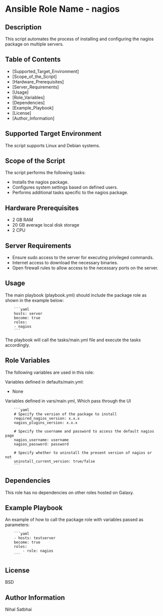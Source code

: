 
# Ansible Role Name - nagios

## Description

This script automates the process of installing and configuring the nagios package on multiple servers.

## Table of Contents

- [Supported_Target_Environment]
- [Scope_of_the_Script]
- [Hardware_Prerequisites]
- [Server_Requirements]
- [Usage]
- [Role_Variables]
- [Dependencies]
- [Example_Playbook]
- [License]
- [Author_Information]

## Supported Target Environment

The script supports Linux and Debian systems.

## Scope of the Script

The script performs the following tasks:

- Installs the nagios package.
- Configures system settings based on defined users.
- Performs additional tasks specific to the nagios package.

## Hardware Prerequisites

- 2 GB RAM
- 20 GB average local disk storage
- 2 CPU

## Server Requirements

- Ensure sudo access to the server for executing privileged commands.
- Internet access to download the necessary binaries.
- Open firewall rules to allow access to the necessary ports on the server.

## Usage

The main playbook (playbook.yml) should include the package role as shown in the example below:

        ```yaml
        hosts: server
        become: true
        roles:
        - nagios
        ```

The playbook will call the tasks/main.yml file and execute the tasks accordingly.

## Role Variables

The following variables are used in this role:

Variables defined in defaults/main.yml:
- None

Variables defined in vars/main.yml, Which pass through the UI

        ```yaml
        # Specify the version of the package to install
        required_nagios_version: x.x.x
        nagios_plugins_version: x.x.x

        # Specify the username and password to access the default nagios page
        nagios_username: username
        nagios_password: password

        # Specify whether to uninstall the present version of nagios or not
        uninstall_current_version: true/false
        ```

## Dependencies

This role has no dependencies on other roles hosted on Galaxy.

## Example Playbook

An example of how to call the package role with variables passed as parameters:

        ```yaml
        - hosts: testserver
        become: true
        roles:
            - role: nagios
        ```

## License

BSD

## Author Information

Nihal Satbhai